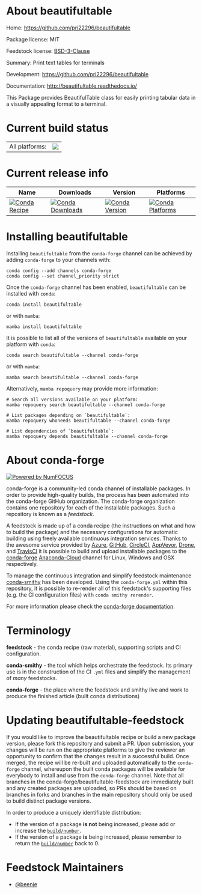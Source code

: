 About beautifultable
====================

Home: https://github.com/pri22296/beautifultable

Package license: MIT

Feedstock license: [BSD-3-Clause](https://github.com/conda-forge/beautifultable-feedstock/blob/main/LICENSE.txt)

Summary: Print text tables for terminals

Development: https://github.com/pri22296/beautifultable

Documentation: http://beautifultable.readthedocs.io/

This Package provides BeautifulTable class for easily printing
tabular data in a visually appealing format to a terminal.


Current build status
====================


<table><tr><td>All platforms:</td>
    <td>
      <a href="https://dev.azure.com/conda-forge/feedstock-builds/_build/latest?definitionId=12515&branchName=main">
        <img src="https://dev.azure.com/conda-forge/feedstock-builds/_apis/build/status/beautifultable-feedstock?branchName=main">
      </a>
    </td>
  </tr>
</table>

Current release info
====================

| Name | Downloads | Version | Platforms |
| --- | --- | --- | --- |
| [![Conda Recipe](https://img.shields.io/badge/recipe-beautifultable-green.svg)](https://anaconda.org/conda-forge/beautifultable) | [![Conda Downloads](https://img.shields.io/conda/dn/conda-forge/beautifultable.svg)](https://anaconda.org/conda-forge/beautifultable) | [![Conda Version](https://img.shields.io/conda/vn/conda-forge/beautifultable.svg)](https://anaconda.org/conda-forge/beautifultable) | [![Conda Platforms](https://img.shields.io/conda/pn/conda-forge/beautifultable.svg)](https://anaconda.org/conda-forge/beautifultable) |

Installing beautifultable
=========================

Installing `beautifultable` from the `conda-forge` channel can be achieved by adding `conda-forge` to your channels with:

```
conda config --add channels conda-forge
conda config --set channel_priority strict
```

Once the `conda-forge` channel has been enabled, `beautifultable` can be installed with `conda`:

```
conda install beautifultable
```

or with `mamba`:

```
mamba install beautifultable
```

It is possible to list all of the versions of `beautifultable` available on your platform with `conda`:

```
conda search beautifultable --channel conda-forge
```

or with `mamba`:

```
mamba search beautifultable --channel conda-forge
```

Alternatively, `mamba repoquery` may provide more information:

```
# Search all versions available on your platform:
mamba repoquery search beautifultable --channel conda-forge

# List packages depending on `beautifultable`:
mamba repoquery whoneeds beautifultable --channel conda-forge

# List dependencies of `beautifultable`:
mamba repoquery depends beautifultable --channel conda-forge
```


About conda-forge
=================

[![Powered by
NumFOCUS](https://img.shields.io/badge/powered%20by-NumFOCUS-orange.svg?style=flat&colorA=E1523D&colorB=007D8A)](https://numfocus.org)

conda-forge is a community-led conda channel of installable packages.
In order to provide high-quality builds, the process has been automated into the
conda-forge GitHub organization. The conda-forge organization contains one repository
for each of the installable packages. Such a repository is known as a *feedstock*.

A feedstock is made up of a conda recipe (the instructions on what and how to build
the package) and the necessary configurations for automatic building using freely
available continuous integration services. Thanks to the awesome service provided by
[Azure](https://azure.microsoft.com/en-us/services/devops/), [GitHub](https://github.com/),
[CircleCI](https://circleci.com/), [AppVeyor](https://www.appveyor.com/),
[Drone](https://cloud.drone.io/welcome), and [TravisCI](https://travis-ci.com/)
it is possible to build and upload installable packages to the
[conda-forge](https://anaconda.org/conda-forge) [Anaconda-Cloud](https://anaconda.org/)
channel for Linux, Windows and OSX respectively.

To manage the continuous integration and simplify feedstock maintenance
[conda-smithy](https://github.com/conda-forge/conda-smithy) has been developed.
Using the ``conda-forge.yml`` within this repository, it is possible to re-render all of
this feedstock's supporting files (e.g. the CI configuration files) with ``conda smithy rerender``.

For more information please check the [conda-forge documentation](https://conda-forge.org/docs/).

Terminology
===========

**feedstock** - the conda recipe (raw material), supporting scripts and CI configuration.

**conda-smithy** - the tool which helps orchestrate the feedstock.
                   Its primary use is in the construction of the CI ``.yml`` files
                   and simplify the management of *many* feedstocks.

**conda-forge** - the place where the feedstock and smithy live and work to
                  produce the finished article (built conda distributions)


Updating beautifultable-feedstock
=================================

If you would like to improve the beautifultable recipe or build a new
package version, please fork this repository and submit a PR. Upon submission,
your changes will be run on the appropriate platforms to give the reviewer an
opportunity to confirm that the changes result in a successful build. Once
merged, the recipe will be re-built and uploaded automatically to the
`conda-forge` channel, whereupon the built conda packages will be available for
everybody to install and use from the `conda-forge` channel.
Note that all branches in the conda-forge/beautifultable-feedstock are
immediately built and any created packages are uploaded, so PRs should be based
on branches in forks and branches in the main repository should only be used to
build distinct package versions.

In order to produce a uniquely identifiable distribution:
 * If the version of a package **is not** being increased, please add or increase
   the [``build/number``](https://docs.conda.io/projects/conda-build/en/latest/resources/define-metadata.html#build-number-and-string).
 * If the version of a package **is** being increased, please remember to return
   the [``build/number``](https://docs.conda.io/projects/conda-build/en/latest/resources/define-metadata.html#build-number-and-string)
   back to 0.

Feedstock Maintainers
=====================

* [@beenje](https://github.com/beenje/)

